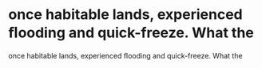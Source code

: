 # once habitable lands, experienced ﬂooding and quick-freeze. What the

once habitable lands, experienced ﬂooding and quick-freeze. What the